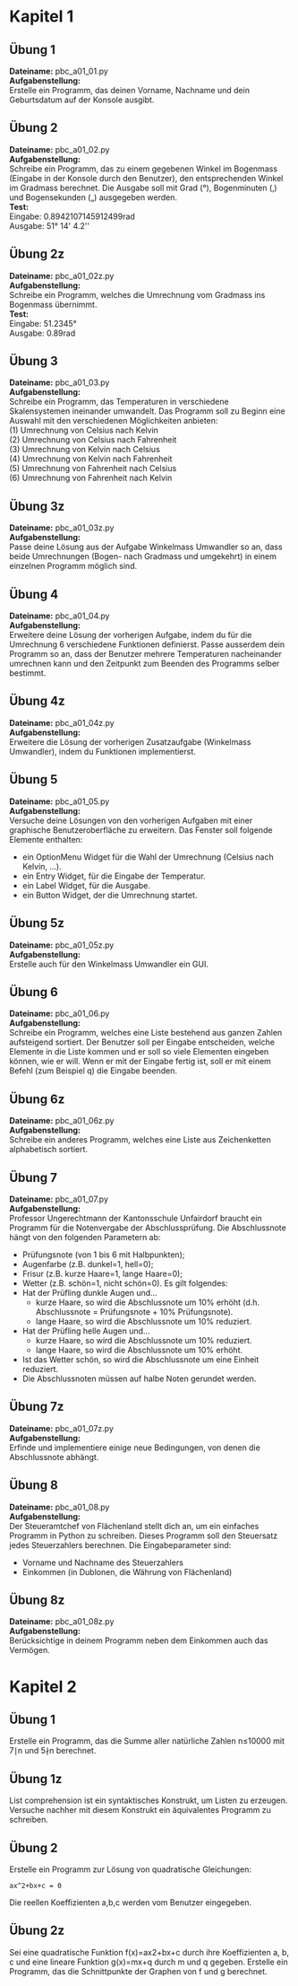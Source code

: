 # Kapitel 1
## Übung 1
**Dateiname:** pbc_a01_01.py  
**Aufgabenstellung:**  
Erstelle ein Programm, das deinen Vorname, Nachname und dein Geburtsdatum auf der Konsole ausgibt.  
## Übung 2
**Dateiname:** pbc_a01_02.py  
**Aufgabenstellung:**  
Schreibe ein Programm, das zu einem gegebenen Winkel im Bogenmass (Eingabe in der Konsole durch den Benutzer), den entsprechenden Winkel im Gradmass berechnet. Die Ausgabe soll mit Grad (°), Bogenminuten (‚) und Bogensekunden („) ausgegeben werden.  
**Test:**  
Eingabe: 0.8942107145912499rad  
Ausgabe: 51° 14' 4.2''  
## Übung 2z
**Dateiname:** pbc_a01_02z.py  
**Aufgabenstellung:**  
Schreibe ein Programm, welches die Umrechnung vom Gradmass ins Bogenmass übernimmt.  
**Test:**  
Eingabe: 51.2345°  
Ausgabe: 0.89rad  
## Übung 3
**Dateiname:** pbc_a01_03.py  
**Aufgabenstellung:**  
Schreibe ein Programm, das Temperaturen in verschiedene Skalensystemen ineinander umwandelt. Das Programm soll zu Beginn eine Auswahl mit den verschiedenen Möglichkeiten anbieten:  
(1) Umrechnung von Celsius nach Kelvin  
(2) Umrechnung von Celsius nach Fahrenheit  
(3) Umrechnung von Kelvin nach Celsius  
(4) Umrechnung von Kelvin nach Fahrenheit  
(5) Umrechnung von Fahrenheit nach Celsius  
(6) Umrechnung von Fahrenheit nach Kelvin  
## Übung 3z
**Dateiname:** pbc_a01_03z.py  
**Aufgabenstellung:**  
Passe deine Lösung aus der Aufgabe Winkelmass Umwandler so an, dass beide Umrechnungen (Bogen- nach Gradmass und umgekehrt) in einem einzelnen Programm möglich sind.  
## Übung 4
**Dateiname:** pbc_a01_04.py  
**Aufgabenstellung:**  
Erweitere deine Lösung der vorherigen Aufgabe, indem du für die Umrechnung 6 verschiedene Funktionen definierst. Passe ausserdem dein Programm so an, dass der Benutzer mehrere Temperaturen nacheinander umrechnen kann und den Zeitpunkt zum Beenden des Programms selber bestimmt.  
## Übung 4z
**Dateiname:** pbc_a01_04z.py  
**Aufgabenstellung:**  
Erweitere die Lösung der vorherigen Zusatzaufgabe (Winkelmass Umwandler), indem du Funktionen implementierst.  
## Übung 5
**Dateiname:** pbc_a01_05.py  
**Aufgabenstellung:**  
Versuche deine Lösungen von den vorherigen Aufgaben mit einer graphische Benutzeroberfläche zu erweitern. Das Fenster soll folgende Elemente enthalten:  
* ein OptionMenu Widget für die Wahl der Umrechnung (Celsius nach Kelvin, …).
* ein Entry Widget, für die Eingabe der Temperatur.
* ein Label Widget, für die Ausgabe.
* ein Button Widget, der die Umrechnung startet.
## Übung 5z
**Dateiname:** pbc_a01_05z.py  
**Aufgabenstellung:**  
Erstelle auch für den Winkelmass Umwandler ein GUI.  
## Übung 6
**Dateiname:** pbc_a01_06.py  
**Aufgabenstellung:**  
Schreibe ein Programm, welches eine Liste bestehend aus ganzen Zahlen aufsteigend sortiert. Der Benutzer soll per Eingabe entscheiden, welche Elemente in die Liste kommen und er soll so viele Elementen eingeben können, wie er will. Wenn er mit der Eingabe fertig ist, soll er mit einem Befehl (zum Beispiel q) die Eingabe beenden.  
## Übung 6z
**Dateiname:** pbc_a01_06z.py  
**Aufgabenstellung:**  
Schreibe ein anderes Programm, welches eine Liste aus Zeichenketten alphabetisch sortiert.  
## Übung 7
**Dateiname:** pbc_a01_07.py  
**Aufgabenstellung:**  
Professor Ungerechtmann der Kantonsschule Unfairdorf braucht ein Programm für die Notenvergabe der Abschlussprüfung. Die Abschlussnote hängt von den folgenden Parametern ab:  
* Prüfungsnote (von 1 bis 6 mit Halbpunkten);
* Augenfarbe (z.B. dunkel=1, hell=0);
* Frisur (z.B. kurze Haare=1, lange Haare=0);
* Wetter (z.B. schön=1, nicht schön=0).
Es gilt folgendes:  
* Hat der Prüfling dunkle Augen und…
  * kurze Haare, so wird die Abschlussnote um 10% erhöht (d.h. Abschlussnote = Prüfungsnote + 10% Prüfungsnote).
  * lange Haare, so wird die Abschlussnote um 10% reduziert.
* Hat der Prüfling helle Augen und…
  * kurze Haare, so wird die Abschlussnote um 10% reduziert.
  * lange Haare, so wird die Abschlussnote um 10% erhöht.
* Ist das Wetter schön, so wird die Abschlussnote um eine Einheit reduziert.
* Die Abschlussnoten müssen auf halbe Noten gerundet werden.
## Übung 7z
**Dateiname:** pbc_a01_07z.py  
**Aufgabenstellung:**  
Erfinde und implementiere einige neue Bedingungen, von denen die Abschlussnote abhängt.  
## Übung 8
**Dateiname:** pbc_a01_08.py  
**Aufgabenstellung:**  
Der Steueramtchef von Flächenland stellt dich an, um ein einfaches Programm in Python zu schreiben. Dieses Programm soll den Steuersatz jedes Steuerzahlers berechnen. Die Eingabeparameter sind:  
* Vorname und Nachname des Steuerzahlers
* Einkommen (in Dublonen, die Währung von Flächenland)
## Übung 8z
**Dateiname:** pbc_a01_08z.py  
**Aufgabenstellung:**  
Berücksichtige in deinem Programm neben dem Einkommen auch das Vermögen.  

# Kapitel 2
## Übung 1
Erstelle ein Programm, das die Summe aller natürliche Zahlen n≤10000 mit 7∣n und 5∤n berechnet.  
## Übung 1z
List comprehension ist ein syntaktisches Konstrukt, um Listen zu erzeugen. Versuche nachher mit diesem Konstrukt ein äquivalentes Programm zu schreiben.  
## Übung 2
Erstelle ein Programm zur Lösung von quadratische Gleichungen:
```
ax^2+bx+c = 0
```
Die reellen Koeffizienten a,b,c werden vom Benutzer eingegeben.
## Übung 2z
Sei eine quadratische Funktion f(x)=ax2+bx+c durch ihre Koeffizienten a, b, c und eine lineare Funktion g(x)=mx+q durch m und q gegeben. Erstelle ein Programm, das die Schnittpunkte der Graphen von f und g berechnet.
